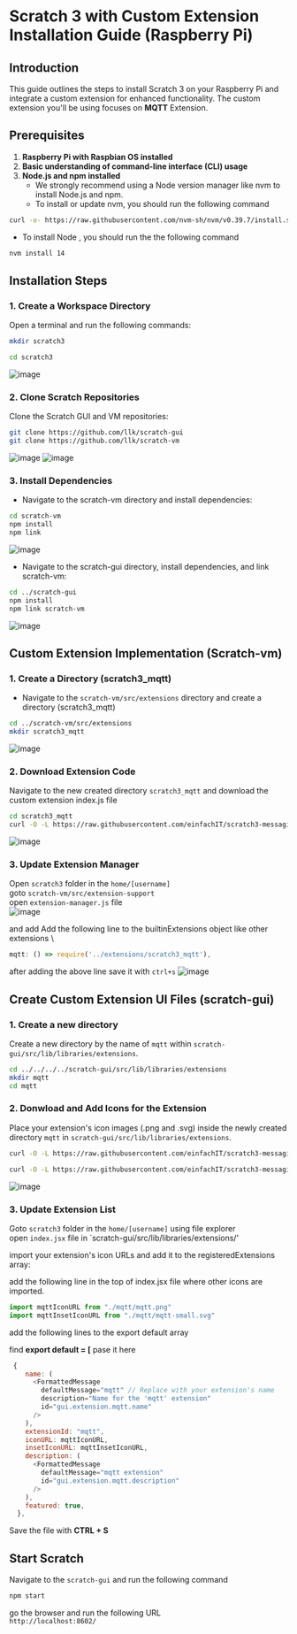 
# Scratch 3 with Custom Extension Installation Guide (Raspberry Pi)

## Introduction

This guide outlines the steps to install Scratch 3 on your Raspberry Pi and integrate a custom extension for enhanced functionality. The custom extension you'll be using focuses on **MQTT** Extension.

## Prerequisites

1. **Raspberry Pi with Raspbian OS installed**
2. **Basic understanding of command-line interface (CLI) usage**
3. **Node.js and npm installed**
   - We strongly recommend using a Node version manager like nvm to install Node.js and npm.
   - To install or update nvm, you should run the following command
   
```bash
curl -o- https://raw.githubusercontent.com/nvm-sh/nvm/v0.39.7/install.sh | bash
``` 

   - To install Node , you should run the the following command
    
```bash
nvm install 14
```

## Installation Steps

### 1. Create a Workspace Directory

Open a terminal and run the following commands:

```bash
mkdir scratch3
```
```bash
cd scratch3
```
![image](https://github.com/einfachIT/scratch3-messaging-extension/assets/70327713/b092232b-3888-4444-9aba-06694badb804)


### 2. Clone Scratch Repositories
Clone the Scratch GUI and VM repositories:

```bash
git clone https://github.com/llk/scratch-gui
git clone https://github.com/llk/scratch-vm
```
![image](https://github.com/einfachIT/scratch3-messaging-extension/assets/70327713/23d5ebb1-352c-497d-94ad-61b482c79c55)
![image](https://github.com/einfachIT/scratch3-messaging-extension/assets/70327713/bf0608b5-aac2-4a6f-98fb-653aafbd5a09)

### 3. Install Dependencies
- Navigate to the scratch-vm directory and install dependencies:

```bash
cd scratch-vm
npm install
npm link
```

![image](https://github.com/einfachIT/scratch3-messaging-extension/assets/70327713/fd8b3406-0f0c-483c-b7e7-c265a318257e)

- Navigate to the scratch-gui directory, install dependencies, and link scratch-vm:
  
```bash
cd ../scratch-gui
npm install
npm link scratch-vm
```
![image](https://github.com/einfachIT/scratch3-messaging-extension/assets/70327713/4996430d-d436-44a2-abda-3f969d222eef)


## Custom Extension Implementation (Scratch-vm)
### 1. Create a Directory (scratch3_mqtt)
- Navigate to the `scratch-vm/src/extensions` directory and create a directory (scratch3_mqtt)
  
```bash
cd ../scratch-vm/src/extensions
mkdir scratch3_mqtt
```
![image](https://github.com/einfachIT/scratch3-messaging-extension/assets/70327713/b4acf3a5-d063-42ca-b432-5575e547e4ed)

### 2. Download Extension Code
  Navigate to the new created directory `scratch3_mqtt` and download the custom extension index.js file
```bash
cd scratch3_mqtt
curl -O -L https://raw.githubusercontent.com/einfachIT/scratch3-messaging-extension/master/mqtt-extension/index.js
```
![image](https://github.com/einfachIT/scratch3-messaging-extension/assets/70327713/49470260-29ec-4208-b312-a0b9588f2796)


### 3. Update Extension Manager
Open `scratch3` folder in the `home/[username]` \
goto `scratch-vm/src/extension-support` \
open  `extension-manager.js` file \
![image](https://github.com/user-attachments/assets/07811fcb-6dcb-483a-9c12-19f42f9b05f4)

and add Add the following line to the builtinExtensions object like other extensions \

```javascript
mqtt: () => require('../extensions/scratch3_mqtt'),
```
after adding the above line save it with `ctrl+s`
![image](https://github.com/einfachIT/scratch3-messaging-extension/assets/70327713/e95cd467-c31b-4b54-bb5a-5fe91cd967db)


## Create Custom Extension UI Files (scratch-gui)

### 1. Create a new directory
Create a new directory by the name of `mqtt` within `scratch-gui/src/lib/libraries/extensions`.

```bash
cd ../../../../scratch-gui/src/lib/libraries/extensions
mkdir mqtt
cd mqtt
```

### 2. Donwload and Add Icons for the Extension
Place your extension's icon images (.png and .svg) inside the newly created directory `mqtt` in `scratch-gui/src/lib/libraries/extensions`.
```bash
curl -O -L https://raw.githubusercontent.com/einfachIT/scratch3-messaging-extension/master/mqtt.png
```
```bash
curl -O -L https://raw.githubusercontent.com/einfachIT/scratch3-messaging-extension/master/mqtt-small.svg
```
  
![image](https://github.com/einfachIT/scratch3-messaging-extension/assets/70327713/aead260e-cd13-4bf1-8aa9-4fa161b4e796)


### 3. Update Extension List
Goto  `scratch3` folder in the `home/[username]` using file explorer \
open `index.jsx` file in `scratch-gui/src/lib/libraries/extensions/'

import your extension's icon URLs and add it to the registeredExtensions array:

add the following line in the top of index.jsx file where other icons are imported.
```javascript
import mqttIconURL from "./mqtt/mqtt.png"
import mqttInsetIconURL from "./mqtt/mqtt-small.svg"
```
 add the following lines to the export default array

find **export default = [** pase it here

```javascript
 {
    name: (
      <FormattedMessage
        defaultMessage="mqtt" // Replace with your extension's name
        description="Name for the 'mqtt' extension"
        id="gui.extension.mqtt.name"
      />
    ),
    extensionId: "mqtt",
    iconURL: mqttIconURL,
    insetIconURL: mqttInsetIconURL,
    description: (
      <FormattedMessage
        defaultMessage="mqtt extension"
        id="gui.extension.mqtt.description"
      />
    ),
    featured: true,
  },
```
Save the file with **CTRL + S**

## Start Scratch
Navigate to the `scratch-gui` and run the following command
```bash
npm start
```
go the browser and run the following URL \
`http://localhost:8602/`

